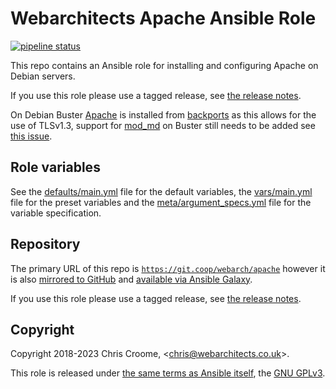 # Webarchitects Apache Ansible Role

[![pipeline status](https://git.coop/webarch/apache/badges/master/pipeline.svg)](https://git.coop/webarch/apache/-/commits/master)

This repo contains an Ansible role for installing and configuring Apache on Debian servers.

If you use this role please use a tagged release, see [the release notes](https://git.coop/webarch/apache/-/releases).

On Debian Buster [Apache](https://packages.debian.org/buster-backports/apache2) is installed from [backports](https://backports.debian.org/) as this allows for the use of TLSv1.3, support for [mod_md](https://httpd.apache.org/docs/trunk/mod/mod_md.html) on Buster still needs to be added see [this issue](https://git.coop/webarch/apache/issues/5).

## Role variables

See the [defaults/main.yml](defaults/main.yml) file for the default variables, the [vars/main.yml](vars/main.yml) file for the preset variables and the [meta/argument_specs.yml](meta/argument_specs.yml) file for the variable specification.

## Repository

The primary URL of this repo is [`https://git.coop/webarch/apache`](https://git.coop/webarch/apache) however it is also [mirrored to GitHub](https://github.com/webarch-coop/ansible-role-apache) and [available via Ansible Galaxy](https://galaxy.ansible.com/chriscroome/apache).

If you use this role please use a tagged release, see [the release notes](https://git.coop/webarch/apache/-/releases).

## Copyright

Copyright 2018-2023 Chris Croome, &lt;[chris@webarchitects.co.uk](mailto:chris@webarchitects.co.uk)&gt;.

This role is released under [the same terms as Ansible itself](https://github.com/ansible/ansible/blob/devel/COPYING), the [GNU GPLv3](LICENSE).
